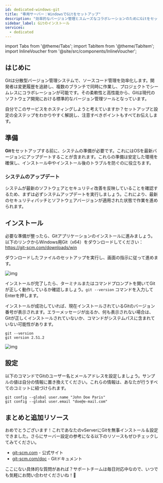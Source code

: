 ```yaml
---
id: dedicated-windows-git
title: "専用サーバー：WindowsでGitをセットアップ"
description: "効率的なバージョン管理とスムーズなコラボレーションのためにGitをセットアップ＆設定する方法をチェック → 今すぐ詳しく学ぼう"
sidebar_label: Gitのインストール
services:
  - dedicated
---
```


import Tabs from '@theme/Tabs';
import TabItem from '@theme/TabItem';
import InlineVoucher from '@site/src/components/InlineVoucher';

## はじめに

Gitは分散型バージョン管理システムで、ソースコード管理を効率化します。開発者は変更履歴を追跡し、複数のブランチで同時に作業し、プロジェクトでシームレスにコラボレーションが可能です。その柔軟性と高性能から、Gitは現代のソフトウェア開発における標準的なバージョン管理ツールとなっています。

自分でこのサービスをホスティングしようと考えていますか？セットアップと設定の全ステップをわかりやすく解説し、注意すべきポイントもすべてお伝えします。

<InlineVoucher />



## 準備

**Git**をセットアップする前に、システムの準備が必要です。これにはOSを最新バージョンにアップデートすることが含まれます。これらの準備は安定した環境を確保し、インストール中やインストール後のトラブルを防ぐのに役立ちます。


### システムのアップデート
システムが最新のソフトウェアとセキュリティ改善を反映していることを確認するため、まずは必ずシステムアップデートを実行しましょう。これにより、最新のセキュリティパッチとソフトウェアバージョンが適用された状態で作業を進められます。



## インストール

必要な準備が整ったら、Gitアプリケーションのインストールに進みましょう。以下のリンクからWindows用Git（x64）をダウンロードしてください：https://git-scm.com/downloads/win 

ダウンロードしたファイルのセットアップを実行し、画面の指示に従って進めます。

![img](https://screensaver01.zap-hosting.com/index.php/s/Y3Rme8q9LHSk4fg/download)

インストールが完了したら、ターミナルまたはコマンドプロンプトを開いてGitが正しく動作しているか確認しましょう。`git --version` コマンドを入力してEnterを押します。

インストールが成功していれば、現在インストールされているGitのバージョン番号が表示されます。エラーメッセージが出るか、何も表示されない場合は、Gitが正しくインストールされていないか、コマンドがシステムパスに含まれていない可能性があります。

```
git --version
git version 2.51.2
```

![img](https://screensaver01.zap-hosting.com/index.php/s/FDDLGnLkStfb7nY/preview)



## 設定

以下のコマンドでGitのユーザー名とメールアドレスを設定しましょう。サンプルの値は自分の情報に置き換えてください。これらの情報は、あなたが行うすべてのコミットに紐づけられます。

```
git config --global user.name "John Doe Paris"
git config --global user.email "doe@e-mail.com"
```



## まとめと追加リソース

おめでとうございます！これであなたのvServerにGitを無事インストール＆設定できました。さらにサーバー設定の参考になる以下のリソースもぜひチェックしてみてください。

- [git-scm.com](https://git-scm.com/) - 公式サイト
- [git-scm.com/doc](https://git-scm.com/doc) - Gitドキュメント

ここにない具体的な質問があれば？サポートチームは毎日対応中なので、いつでも気軽にお問い合わせくださいね！🙂



<InlineVoucher />